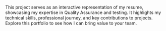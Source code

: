 This project serves as an interactive representation of my resume, showcasing my expertise in Quality Assurance and testing. It highlights my technical skills, professional journey, and key contributions to projects. Explore this portfolio to see how I can bring value to your team.